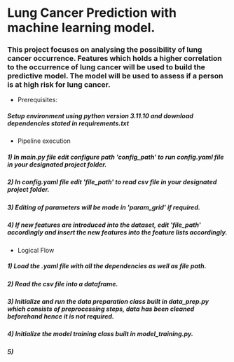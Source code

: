# Lung Cancer Prediction with machine learning model.
### This project focuses on analysing the possibility of lung cancer occurrence. Features which holds a higher correlation to the occurrence of lung cancer will be used to build the predictive model. The model will be used to assess if a person is at high risk for lung cancer.

* Prerequisites:
##### Setup environment using python version 3.11.10 and download dependencies stated in requirements.txt

* Pipeline execution
##### 1) In main.py file edit configure path 'config_path' to run config.yaml file in your designated project folder.
##### 2) In config.yaml file edit 'file_path' to read csv file in your designated project folder.
##### 3) Editing of parameters will be made in 'param_grid' if required.
##### 4) If new features are introduced into the dataset, edit 'file_path' accordingly and insert the new features into the feature lists accordingly.

* Logical Flow
##### 1) Load the .yaml file with all the dependencies as well as file path.
##### 2) Read the csv file into a dataframe.
##### 3) Initialize and run the data preparation class built in data_prep.py which consists of preprocessing steps, data has been cleaned beforehand hence it is not required.
##### 4) Initialize the model training class built in model_training.py.
##### 5) 

